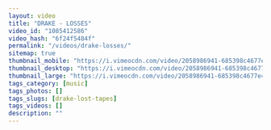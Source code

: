 ```yaml
---
layout: video
title: "DRAKE - LOSSES"
video_id: "1085412586"
video_hash: "6f24f5484f"
permalink: "/videos/drake-losses/"
sitemap: true
thumbnail_mobile: "https://i.vimeocdn.com/video/2058986941-685398c4677e4eab93d1325640218da6ab04f53a129cdc90d7cbeda60a9f54a7-d_640x360?&r=pad&region=us"
thumbnail_desktop: "https://i.vimeocdn.com/video/2058986941-685398c4677e4eab93d1325640218da6ab04f53a129cdc90d7cbeda60a9f54a7-d_960x540?&r=pad&region=us"
thumbnail_large: "https://i.vimeocdn.com/video/2058986941-685398c4677e4eab93d1325640218da6ab04f53a129cdc90d7cbeda60a9f54a7-d_1280x720?&r=pad&region=us"
tags_category: [music]
tags_photos: []
tags_slugs: [drake-lost-tapes]
tags_videos: []
description: ""
---
```

